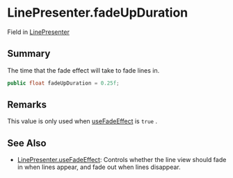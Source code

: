 # LinePresenter.fadeUpDuration

Field in [LinePresenter](/docs/api/csharp/yarn.unity.linepresenter.md)

## Summary


The time that the fade effect will take to fade lines in.


```csharp
public float fadeUpDuration = 0.25f;
```

## Remarks

This value is only used when  [useFadeEffect](yarn.unity.linepresenter.usefadeeffect.md)  is
`true` .

## See Also

* [LinePresenter.useFadeEffect](/docs/api/csharp/yarn.unity.linepresenter.usefadeeffect.md): Controls whether the line view should fade in when lines appear, and fade out when lines disappear.

